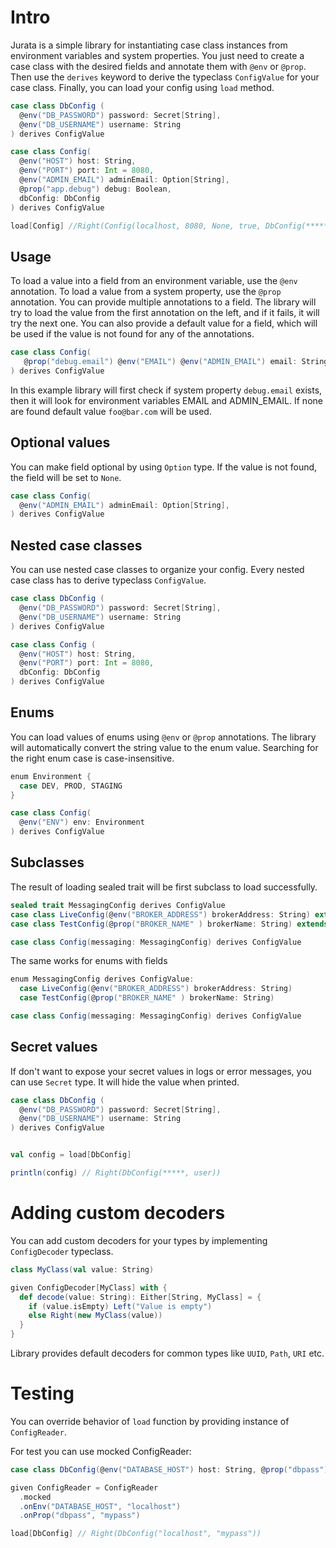 # Intro
Jurata is a simple library for instantiating case class instances from environment variables and system properties. You just need to create a case class with the desired fields and annotate them with `@env` or `@prop`. Then use the `derives` keyword to derive the typeclass `ConfigValue` for your case class.
Finally, you can load your config using `load` method.

```scala
case class DbConfig (
  @env("DB_PASSWORD") password: Secret[String],
  @env("DB_USERNAME") username: String
) derives ConfigValue

case class Config(
  @env("HOST") host: String,
  @env("PORT") port: Int = 8080,
  @env("ADMIN_EMAIL") adminEmail: Option[String],          
  @prop("app.debug") debug: Boolean,
  dbConfig: DbConfig
) derives ConfigValue

load[Config] //Right(Config(localhost, 8080, None, true, DbConfig(*****, user)))
```

## Usage

To load a value into a field from an environment variable, use the `@env` annotation. To load a value from a system property, use the `@prop` annotation.
You can provide multiple annotations to a field. The library will try to load the value from the first annotation on the left, and if it fails, it will try the next one.
You can also provide a default value for a field, which will be used if the value is not found for any of the annotations.

```scala
case class Config(
   @prop("debug.email") @env("EMAIL") @env("ADMIN_EMAIL") email: String = "foo@bar.com"
) derives ConfigValue
```

In this example library will first check if system property `debug.email` exists, then it will look for environment variables EMAIL and ADMIN_EMAIL. If none are found default value `foo@bar.com` will be used.

## Optional values
You can make field optional by using `Option` type. If the value is not found, the field will be set to `None`.

```scala
case class Config(
  @env("ADMIN_EMAIL") adminEmail: Option[String],
) derives ConfigValue
```

## Nested case classes
You can use nested case classes to organize your config. Every nested case class has to derive typeclass `ConfigValue`.

```scala
case class DbConfig (
  @env("DB_PASSWORD") password: Secret[String],
  @env("DB_USERNAME") username: String
) derives ConfigValue 

case class Config (
  @env("HOST") host: String,
  @env("PORT") port: Int = 8080,
  dbConfig: DbConfig
) derives ConfigValue
```

## Enums
You can load values of enums using `@env` or `@prop` annotations. The library will automatically convert the string value to the enum value. Searching for the right enum case is case-insensitive.

```scala
enum Environment {
  case DEV, PROD, STAGING
}

case class Config(
  @env("ENV") env: Environment
) derives ConfigValue
```

## Subclasses
The result of loading sealed trait will be first subclass to load successfully.

```scala
sealed trait MessagingConfig derives ConfigValue
case class LiveConfig(@env("BROKER_ADDRESS") brokerAddress: String) extends MessagingConfig
case class TestConfig(@prop("BROKER_NAME" ) brokerName: String) extends MessagingConfig

case class Config(messaging: MessagingConfig) derives ConfigValue
```

The same works for enums with fields
```scala
enum MessagingConfig derives ConfigValue: 
  case LiveConfig(@env("BROKER_ADDRESS") brokerAddress: String)
  case TestConfig(@prop("BROKER_NAME" ) brokerName: String)

case class Config(messaging: MessagingConfig) derives ConfigValue
```

## Secret values
If don't want to expose your secret values in logs or error messages, you can use `Secret` type. It will hide the value when printed.

```scala
case class DbConfig (
  @env("DB_PASSWORD") password: Secret[String],
  @env("DB_USERNAME") username: String
) derives ConfigValue


val config = load[DbConfig]

println(config) // Right(DbConfig(*****, user))

```

# Adding custom decoders
You can add custom decoders for your types by implementing `ConfigDecoder` typeclass.


```scala
class MyClass(val value: String)

given ConfigDecoder[MyClass] with {
  def decode(value: String): Either[String, MyClass] = {
    if (value.isEmpty) Left("Value is empty")
    else Right(new MyClass(value))
  }
}
```

Library provides default decoders for common types like `UUID`, `Path`, `URI` etc.

# Testing

You can override behavior of `load` function by providing instance of `ConfigReader`.

For test you can use mocked ConfigReader:


```scala
case class DbConfig(@env("DATABASE_HOST") host: String, @prop("dbpass") password: String)

given ConfigReader = ConfigReader
  .mocked
  .onEnv("DATABASE_HOST", "localhost")
  .onProp("dbpass", "mypass")

load[DbConfig] // Right(DbConfig("localhost", "mypass"))

```